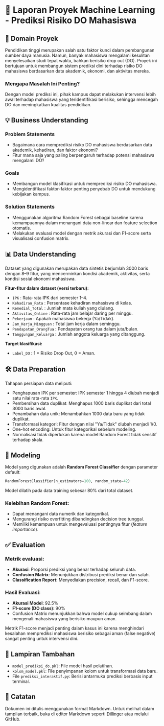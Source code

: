
# 📘 Laporan Proyek Machine Learning - Prediksi Risiko DO Mahasiswa

## 🧭 Domain Proyek

Pendidikan tinggi merupakan salah satu faktor kunci dalam pembangunan sumber daya manusia. Namun, banyak mahasiswa mengalami kesulitan menyelesaikan studi tepat waktu, bahkan berisiko drop out (DO). Proyek ini bertujuan untuk membangun sistem prediksi dini terhadap risiko DO mahasiswa berdasarkan data akademik, ekonomi, dan aktivitas mereka.

### Mengapa Masalah Ini Penting?

Dengan model prediksi ini, pihak kampus dapat melakukan intervensi lebih awal terhadap mahasiswa yang teridentifikasi berisiko, sehingga mencegah DO dan meningkatkan kualitas pendidikan.


## 💡 Business Understanding

### Problem Statements

- Bagaimana cara memprediksi risiko DO mahasiswa berdasarkan data akademik, kehadiran, dan faktor ekonomi?
- Fitur mana saja yang paling berpengaruh terhadap potensi mahasiswa mengalami DO?

### Goals

- Membangun model klasifikasi untuk memprediksi risiko DO mahasiswa.
- Mengidentifikasi faktor-faktor penting penyebab DO untuk mendukung kebijakan kampus.

### Solution Statements

- Menggunakan algoritma Random Forest sebagai baseline karena kemampuannya dalam menangani data non-linear dan feature selection otomatis.
- Melakukan evaluasi model dengan metrik akurasi dan F1-score serta visualisasi confusion matrix.

## 📊 Data Understanding

Dataset yang digunakan merupakan data sintetis berjumlah 3000 baris dengan 8–9 fitur, yang mencerminkan kondisi akademik, aktivitas, serta kondisi sosial ekonomi mahasiswa.

**Fitur-fitur dalam dataset (versi terbaru):**

- `IPK` : Rata-rata IPK dari semester 1–4.
- `Kehadiran_Rata` : Persentase kehadiran mahasiswa di kelas.
- `Remedial_Total` : Jumlah mata kuliah yang diulang.
- `Aktivitas_Online` : Rata-rata jam belajar daring per minggu.
- `Pekerjaan` : Apakah mahasiswa bekerja (Ya/Tidak).
- `Jam_Kerja_Mingguan` : Total jam kerja dalam seminggu.
- `Pendapatan_OrangTua` : Pendapatan orang tua dalam juta/bulan.
- `Tanggungan_Keluarga` : Jumlah anggota keluarga yang ditanggung.

**Target klasifikasi:**

- `Label_DO` : 1 = Risiko Drop Out, 0 = Aman.

## 🛠️ Data Preparation

Tahapan persiapan data meliputi:

- Penghapusan IPK per semester: IPK semester 1 hingga 4 diubah menjadi satu nilai rata-rata `IPK`.
- Pembersihan data duplikat: Menghapus 1000 baris duplikat dari total 3000 baris awal.
- Penambahan data unik: Menambahkan 1000 data baru yang tidak duplikat.
- Transformasi kategori: Fitur dengan nilai "Ya/Tidak" diubah menjadi 1/0.
- One-hot encoding: Untuk fitur kategorikal sebelum modeling.
- Normalisasi tidak diperlukan karena model Random Forest tidak sensitif terhadap skala.

## 🤖 Modeling

Model yang digunakan adalah **Random Forest Classifier** dengan parameter default:

```python
RandomForestClassifier(n_estimators=100, random_state=42)
```

Model dilatih pada data training sebesar 80% dari total dataset.

### Kelebihan Random Forest:

- Dapat menangani data numerik dan kategorikal.
- Mengurangi risiko overfitting dibandingkan decision tree tunggal.
- Memiliki kemampuan untuk mengevaluasi pentingnya fitur (*feature importance*).

## ✅ Evaluation

### Metrik evaluasi:

- **Akurasi**: Proporsi prediksi yang benar terhadap seluruh data.
- **Confusion Matrix**: Menunjukkan distribusi prediksi benar dan salah.
- **Classification Report**: Menyediakan precision, recall, dan F1-score.

### Hasil Evaluasi:

- **Akurasi Model**: 92.5%
- **F1-score (DO class)**: 90%
- Confusion Matrix menunjukkan bahwa model cukup seimbang dalam mengenali mahasiswa yang berisiko maupun aman.

Metrik F1-score menjadi penting dalam kasus ini karena menghindari kesalahan memprediksi mahasiswa berisiko sebagai aman (false negative) sangat penting untuk intervensi dini.

## 📎 Lampiran Tambahan

- `model_prediksi_do.pkl`: File model hasil pelatihan.
- `kolom_model.pkl`: File penyimpanan kolom untuk transformasi data baru.
- File `prediksi_interaktif.py`: Berisi antarmuka prediksi berbasis input terminal.

## 📝 Catatan

Dokumen ini ditulis menggunakan format Markdown. Untuk melihat dalam tampilan terbaik, buka di editor Markdown seperti [Dillinger](https://dillinger.io) atau melalui GitHub.
